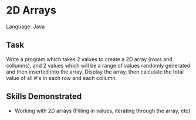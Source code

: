 # 2D Arrays
Language: Java
## Task
Write a program which takes 2 values to create a 2D array (rows and collumns), and 2 values which will be a range of values randomly generated and then inserted into the array. Display the array, then calculate the total value of all #'s in each row and each collumn.
## Skills Demonstrated
- Working with 2D arrays (Filling in values, iterating through the array, etc)